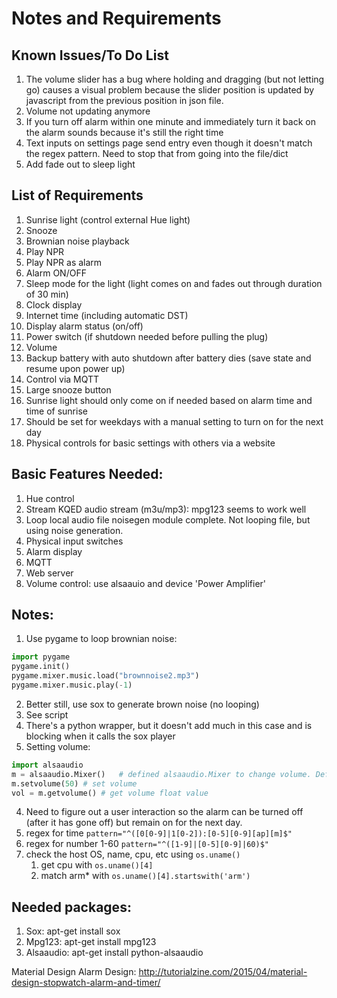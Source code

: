 # Notes and Requirements #

## Known Issues/To Do List ##
1. The volume slider has a bug where holding and dragging (but not letting go) causes a visual problem because the slider position is updated by javascript from the previous position in json file.
  1. Volume not updating anymore
2. If you turn off alarm within one minute and immediately turn it back on the alarm sounds because it's still the right time
3. Text inputs on settings page send entry even though it doesn't match the regex pattern. Need to stop that from going into the file/dict
4. Add fade out to sleep light


## List of Requirements ##
1. Sunrise light (control external Hue light)
2. Snooze
3. Brownian noise playback
4. Play NPR
5. Play NPR as alarm
6. Alarm ON/OFF
7. Sleep mode for the light (light comes on and fades out through duration of 30 min)
8. Clock display
9. Internet time (including automatic DST)
10. Display alarm status (on/off)
11. Power switch (if shutdown needed before pulling the plug)
12. Volume
13. Backup battery with auto shutdown after battery dies (save state and resume upon power up)
14. Control via MQTT
15. Large snooze button
16. Sunrise light should only come on if needed based on alarm time and time of sunrise
17. Should be set for weekdays with a manual setting to turn on for the next day
18. Physical controls for basic settings with others via a website

## Basic Features Needed: ##
1. Hue control
2. Stream KQED audio stream (m3u/mp3): mpg123 seems to work well
3. Loop local audio file noisegen module complete. Not looping file, but using noise generation.
4. Physical input switches
5. Alarm display
6. MQTT
7. Web server
8. Volume control: use alsaauio and device 'Power Amplifier'

## Notes: ##
1. Use pygame to loop brownian noise:
```python
import pygame
pygame.init()
pygame.mixer.music.load("brownnoise2.mp3")
pygame.mixer.music.play(-1)
```
2. Better still, use sox to generate brown noise (no looping)
  1. See script
  2. There's a python wrapper, but it doesn't add much in this case and is blocking when it calls the sox player
3. Setting volume:
```python
import alsaaudio
m = alsaaudio.Mixer()   # defined alsaaudio.Mixer to change volume. Default device is Mixer. Chip needs to use 'Power Amplifier'
m.setvolume(50) # set volume
vol = m.getvolume() # get volume float value
```
4. Need to figure out a user interaction so the alarm can be turned off (after it has gone off) but remain on for the next day.
5. regex for time ```pattern="^([0[0-9]|1[0-2]):[0-5][0-9][ap][m]$"```
6. regex for number 1-60 ```pattern="^([1-9]|[0-5][0-9]|60)$"```
7. check the host OS, name, cpu, etc using ```os.uname()```
    1. get cpu with ```os.uname()[4]```
    2. match arm* with ```os.uname()[4].startswith('arm')```

## Needed packages: ##
1. Sox: apt-get install sox
2. Mpg123: apt-get install mpg123
3. Alsaaudio: apt-get install python-alsaaudio

Material Design Alarm Design: http://tutorialzine.com/2015/04/material-design-stopwatch-alarm-and-timer/

